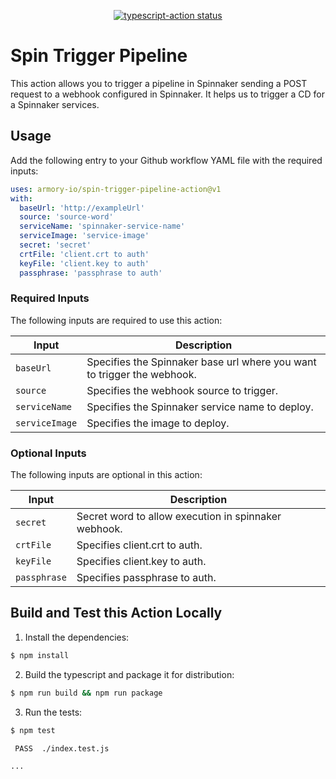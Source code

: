 <p align="center">
  <a href="https://github.com/armory-io/spin-trigger-pipeline-action/actions"><img alt="typescript-action status" src="https://github.com/armory-io/spin-trigger-pipeline-action/workflows/build-test/badge.svg"></a>
</p>

# Spin Trigger Pipeline

This action allows you to trigger a pipeline in Spinnaker sending a POST request to a webhook configured in Spinnaker.
It helps us to trigger a CD for a Spinnaker services.

## Usage

Add the following entry to your Github workflow YAML file with the required inputs: 

```yaml
uses: armory-io/spin-trigger-pipeline-action@v1
with:
  baseUrl: 'http://exampleUrl'
  source: 'source-word'
  serviceName: 'spinnaker-service-name'
  serviceImage: 'service-image'
  secret: 'secret'
  crtFile: 'client.crt to auth'
  keyFile: 'client.key to auth'
  passphrase: 'passphrase to auth'
```
### Required Inputs
The following inputs are required to use this action:

| Input | Description |
| --- | --- |
| `baseUrl` | Specifies the Spinnaker base url where you want to trigger the webhook. |
| `source` | Specifies the webhook source to trigger. |
| `serviceName` | Specifies the Spinnaker service name to deploy. |
| `serviceImage` | Specifies the image to deploy. |

### Optional Inputs
The following inputs are optional in this action:

| Input | Description |
| --- | --- |
| `secret` | Secret word to allow execution in spinnaker webhook. |
| `crtFile` | Specifies client.crt to auth. |
| `keyFile` | Specifies client.key to auth. |
| `passphrase` | Specifies passphrase to auth. |

## Build and Test this Action Locally

1. Install the dependencies: 

```bash
$ npm install
```

2. Build the typescript and package it for distribution: 

```bash
$ npm run build && npm run package
```

3. Run the tests:

```bash
$ npm test

 PASS  ./index.test.js

...
```
